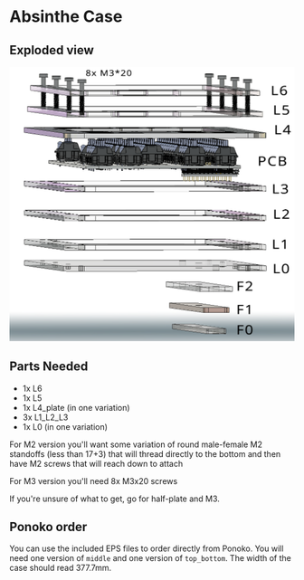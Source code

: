 # Absinthe Case

## Exploded view

![absinthe case exploded view](./exploded.png)
## Parts Needed

+ 1x L6
+ 1x L5
+ 1x L4_plate (in one variation)
+ 3x L1_L2_L3
+ 1x L0 (in one variation)

For M2 version you'll want some variation of round male-female M2 standoffs (less than 17+3) that will thread directly to the bottom and then have M2 screws that will reach down to attach

For M3 version you'll need 8x M3x20 screws

If you're unsure of what to get, go for half-plate and M3.

## Ponoko order

You can use the included EPS files to order directly from Ponoko. You will need one version of `middle` and one version of `top_bottom`. The width of the case should read 377.7mm.
